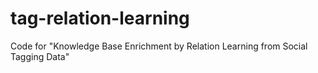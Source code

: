 # tag-relation-learning
Code for "Knowledge Base Enrichment by Relation Learning from Social Tagging Data"
